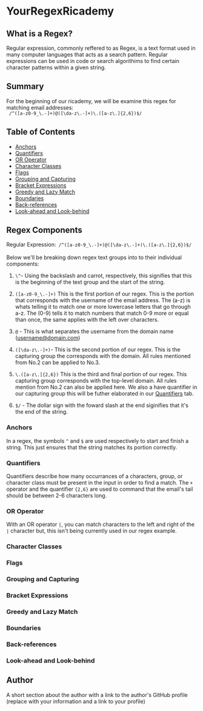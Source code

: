 # YourRegexRicademy

## What is a Regex?
Regular expression, commonly reffered to as Regex, is a text format used in many computer languages that acts as a search pattern. Regular expressions can be used in code or search algorithims to find certain character patterns within a given string.

## Summary

For the beginning of our ricademy, we will be examine this regex for matching email addresses: <br>
` /^([a-z0-9_\.-]+)@([\da-z\.-]+)\.([a-z\.]{2,6})$/`

## Table of Contents

- [Anchors](#anchors)
- [Quantifiers](#quantifiers)
- [OR Operator](#or-operator)
- [Character Classes](#character-classes)
- [Flags](#flags)
- [Grouping and Capturing](#grouping-and-capturing)
- [Bracket Expressions](#bracket-expressions)
- [Greedy and Lazy Match](#greedy-and-lazy-match)
- [Boundaries](#boundaries)
- [Back-references](#back-references)
- [Look-ahead and Look-behind](#look-ahead-and-look-behind)

## Regex Components

Regular Expression:` /^([a-z0-9_\.-]+)@([\da-z\.-]+)\.([a-z\.]{2,6})$/`
<br> 
<br>
Below we'll be breaking down regex text groups into to their individual components:

1. `\^`- Using the backslash and carrot, respectively, this signifies that this is the beginning of the text group and the start of the string.

2. `([a-z0-9_\.-]+)` This is the first portion of our regex. This is the portion that corresponds with the username of the email address. The (a-z) is whats telling it to match one or more lowercase letters that go through a-z. The (0-9) tells it to match numbers that match 0-9 more or equal than once, the same applies with the left over characters.

3. `@` - This is what separates the username from the domain name (username@domain.com)

4. `([\da-z\.-]+)`- This is the second portion of our regex. This is the capturing group the corresponds with the domain. All rules mentioned from No.2 can be applied to No.3.

5. `\.([a-z\.]{2,6})` This is the third and final portion of our regex. This capturing group corresponds with the top-level domain. All rules mention from No.2 can also be applied here. We also a have quantifier in our capturing group this will be futher elaborated in our [Quantifiers](#quantifiers) tab.

6. `$/` - The dollar sign with the foward slash at the end siginifies that it's the end of the string.

### <b>Anchors</b>
In a regex, the symbols `^` and `$` are used respectively to start and finish a string. This just ensures that the string matches its portion correctly.

### <b>Quantifiers</b>
Quantifiers describe how many occurrances of a characters, group, or character class must be present in the input in order to find a match. The `+` operator and the quantifier `{2,6}` are used to command that the email's tail should be between 2-6 characters long. 

### OR Operator
With an OR operator `|`, you can match characters to the left and right of the `|` character but, this isn't being currently used in our regex example. 


### Character Classes

### Flags

### Grouping and Capturing

### Bracket Expressions

### Greedy and Lazy Match

### Boundaries

### Back-references

### Look-ahead and Look-behind

## Author

A short section about the author with a link to the author's GitHub profile (replace with your information and a link to your profile)
